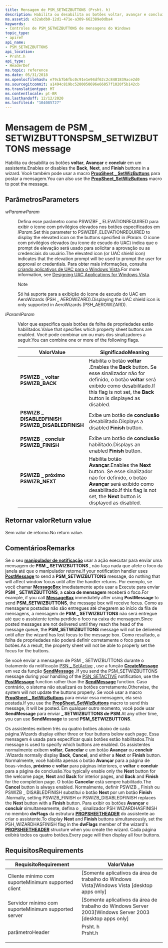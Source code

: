 ```yaml
---
title: Mensagem de PSM_SETWIZBUTTONS (Prsht. h)
description: Habilita ou desabilita os botões voltar, avançar e concluir em um assistente. Você também pode usar a \_ macro PropSheet SetWizButtons para postar a mensagem.
ms.assetid: e32abdb0-12d1-471e-a309-662389e0dba4
keywords:
- Controles de PSM_SETWIZBUTTONS de mensagens do Windows
topic_type:
- apiref
api_name:
- PSM_SETWIZBUTTONS
api_location:
- Prsht.h
api_type:
- HeaderDef
ms.topic: reference
ms.date: 05/31/2018
ms.openlocfilehash: e79cb7b6fbc0c91e1e94df62c2c8401839ace2d0
ms.sourcegitcommit: a1494c819bc5200050696e66057f1020f5b142cb
ms.translationtype: MT
ms.contentlocale: pt-BR
ms.lasthandoff: 12/12/2020
ms.locfileid: "104085727"
---
```

# <a name="psm_setwizbuttons-message"></a><span data-ttu-id="1c511-105">Mensagem de PSM \_ SETWIZBUTTONS</span><span class="sxs-lookup"><span data-stu-id="1c511-105">PSM\_SETWIZBUTTONS message</span></span>

<span data-ttu-id="1c511-106">Habilita ou desabilita os botões **voltar**, **Avançar** e **concluir** em um assistente.</span><span class="sxs-lookup"><span data-stu-id="1c511-106">Enables or disables the **Back**, **Next**, and **Finish** buttons in a wizard.</span></span> <span data-ttu-id="1c511-107">Você também pode usar a macro [**PropSheet \_ SetWizButtons**](/windows/desktop/api/Prsht/nf-prsht-propsheet_setwizbuttons) para postar a mensagem.</span><span class="sxs-lookup"><span data-stu-id="1c511-107">You can also use the [**PropSheet\_SetWizButtons**](/windows/desktop/api/Prsht/nf-prsht-propsheet_setwizbuttons) macro to post the message.</span></span>

## <a name="parameters"></a><span data-ttu-id="1c511-108">Parâmetros</span><span class="sxs-lookup"><span data-stu-id="1c511-108">Parameters</span></span>

<dl> <dt>

<span data-ttu-id="1c511-109">*wParam*</span><span class="sxs-lookup"><span data-stu-id="1c511-109">*wParam*</span></span> 
</dt> <dd>

<span data-ttu-id="1c511-110">Defina esse parâmetro como PSWIZBF \_ ELEVATIONREQUIRED para exibir o ícone com privilégios elevados nos botões especificados em *lParam*.</span><span class="sxs-lookup"><span data-stu-id="1c511-110">Set this parameter to PSWIZBF\_ELEVATIONREQUIRED to display the elevated icon on the buttons specified in *lParam*.</span></span> <span data-ttu-id="1c511-111">O ícone com privilégios elevados (ou ícone de escudo do UAC) indica que o prompt de elevação será usado para solicitar a aprovação ou as credenciais do usuário.</span><span class="sxs-lookup"><span data-stu-id="1c511-111">The elevated icon (or UAC shield icon) indicates that the elevation prompt will be used to prompt the user for approval or credentials.</span></span> <span data-ttu-id="1c511-112">Para obter mais informações, consulte [criando aplicativos de UAC para o Windows Vista]( /previous-versions/bb756973(v=msdn.10)).</span><span class="sxs-lookup"><span data-stu-id="1c511-112">For more information, see [Designing UAC Applications for Windows Vista]( /previous-versions/bb756973(v=msdn.10)).</span></span>

> [!Note]  
> <span data-ttu-id="1c511-113">Só há suporte para a exibição do ícone de escudo do UAC em AeroWizards (PSH \_ AEROWIZARD).</span><span class="sxs-lookup"><span data-stu-id="1c511-113">Displaying the UAC shield icon is only supported in AeroWizards (PSH\_AEROWIZARD).</span></span>

 

</dd> <dt>

<span data-ttu-id="1c511-114">*lParam*</span><span class="sxs-lookup"><span data-stu-id="1c511-114">*lParam*</span></span> 
</dt> <dd>

<span data-ttu-id="1c511-115">Valor que especifica quais botões de folha de propriedades estão habilitados.</span><span class="sxs-lookup"><span data-stu-id="1c511-115">Value that specifies which property sheet buttons are enabled.</span></span> <span data-ttu-id="1c511-116">Você pode combinar um ou mais dos sinalizadores a seguir.</span><span class="sxs-lookup"><span data-stu-id="1c511-116">You can combine one or more of the following flags.</span></span>



| <span data-ttu-id="1c511-117">Valor</span><span class="sxs-lookup"><span data-stu-id="1c511-117">Value</span></span>                                                                                                                                                                                 | <span data-ttu-id="1c511-118">Significado</span><span class="sxs-lookup"><span data-stu-id="1c511-118">Meaning</span></span>                                                                                                        |
|---------------------------------------------------------------------------------------------------------------------------------------------------------------------------------------|----------------------------------------------------------------------------------------------------------------|
| <span id="PSWIZB_BACK"></span><span id="pswizb_back"></span><dl> <span data-ttu-id="1c511-119"><dt>**PSWIZB \_ voltar**</dt></span><span class="sxs-lookup"><span data-stu-id="1c511-119"><dt>**PSWIZB\_BACK**</dt></span></span> </dl>                               | <span data-ttu-id="1c511-120">Habilita o botão **voltar** .</span><span class="sxs-lookup"><span data-stu-id="1c511-120">Enables the **Back** button.</span></span> <span data-ttu-id="1c511-121">Se esse sinalizador não for definido, o botão **voltar** será exibido como desabilitado.</span><span class="sxs-lookup"><span data-stu-id="1c511-121">If this flag is not set, the **Back** button is displayed as disabled.</span></span><br/> |
| <span id="PSWIZB_DISABLEDFINISH"></span><span id="pswizb_disabledfinish"></span><dl> <span data-ttu-id="1c511-122"><dt>**PSWIZB \_ DISABLEDFINISH**</dt></span><span class="sxs-lookup"><span data-stu-id="1c511-122"><dt>**PSWIZB\_DISABLEDFINISH**</dt></span></span> </dl> | <span data-ttu-id="1c511-123">Exibe um botão de **conclusão** desabilitado.</span><span class="sxs-lookup"><span data-stu-id="1c511-123">Displays a disabled **Finish** button.</span></span><br/>                                                              |
| <span id="PSWIZB_FINISH"></span><span id="pswizb_finish"></span><dl> <span data-ttu-id="1c511-124"><dt>**PSWIZB \_ concluir**</dt></span><span class="sxs-lookup"><span data-stu-id="1c511-124"><dt>**PSWIZB\_FINISH**</dt></span></span> </dl>                         | <span data-ttu-id="1c511-125">Exibe um botão de **conclusão** habilitado.</span><span class="sxs-lookup"><span data-stu-id="1c511-125">Displays an enabled **Finish** button.</span></span><br/>                                                              |
| <span id="PSWIZB_NEXT"></span><span id="pswizb_next"></span><dl> <span data-ttu-id="1c511-126"><dt>**PSWIZB \_ próximo**</dt></span><span class="sxs-lookup"><span data-stu-id="1c511-126"><dt>**PSWIZB\_NEXT**</dt></span></span> </dl>                               | <span data-ttu-id="1c511-127">Habilita botão **Avançar**.</span><span class="sxs-lookup"><span data-stu-id="1c511-127">Enables the **Next** button.</span></span> <span data-ttu-id="1c511-128">Se esse sinalizador não for definido, o botão **Avançar** será exibido como desabilitado.</span><span class="sxs-lookup"><span data-stu-id="1c511-128">If this flag is not set, the **Next** button is displayed as disabled.</span></span><br/> |



 

</dd> </dl>

## <a name="return-value"></a><span data-ttu-id="1c511-129">Retornar valor</span><span class="sxs-lookup"><span data-stu-id="1c511-129">Return value</span></span>

<span data-ttu-id="1c511-130">Sem valor de retorno.</span><span class="sxs-lookup"><span data-stu-id="1c511-130">No return value.</span></span>

## <a name="remarks"></a><span data-ttu-id="1c511-131">Comentários</span><span class="sxs-lookup"><span data-stu-id="1c511-131">Remarks</span></span>

<span data-ttu-id="1c511-132">Se o seu [**manipulador de notificação**](/windows/desktop/api/winuser/nf-winuser-postmessagea) usar a ação executar para enviar uma mensagem de **PSM \_ SETWIZBUTTONS** , não faça nada que afete o foco da janela até que o manipulador retorne.</span><span class="sxs-lookup"><span data-stu-id="1c511-132">If your notification handler uses [**PostMessage**](/windows/desktop/api/winuser/nf-winuser-postmessagea) to send a **PSM\_SETWIZBUTTONS** message, do nothing that will affect window focus until after the handler returns.</span></span> <span data-ttu-id="1c511-133">Por exemplo, se você chamar [**MessageBox**](/windows/desktop/api/winuser/nf-winuser-messagebox) imediatamente após usar a Execute para enviar **PSM \_ SETWIZBUTTONS**, a **caixa de mensagem** receberá o foco.</span><span class="sxs-lookup"><span data-stu-id="1c511-133">For example, if you call [**MessageBox**](/windows/desktop/api/winuser/nf-winuser-messagebox) immediately after using **PostMessage** to send **PSM\_SETWIZBUTTONS**, the message box will receive focus.</span></span> <span data-ttu-id="1c511-134">Como as mensagens postadas não são entregues até chegarem ao início da fila de mensagens, a mensagem de **PSM \_ SETWIZBUTTONS** não será entregue até que o assistente tenha perdido o foco na caixa de mensagem.</span><span class="sxs-lookup"><span data-stu-id="1c511-134">Since posted messages are not delivered until they reach the head of the message queue, the **PSM\_SETWIZBUTTONS** message will not be delivered until after the wizard has lost focus to the message box.</span></span> <span data-ttu-id="1c511-135">Como resultado, a folha de propriedades não poderá definir corretamente o foco para os botões.</span><span class="sxs-lookup"><span data-stu-id="1c511-135">As a result, the property sheet will not be able to properly set the focus for the buttons.</span></span>

<span data-ttu-id="1c511-136">Se você enviar a mensagem de PSM \_ SETWIZBUTTONS durante o tratamento da notificação [PSN \_ SetActive](psn-setactive.md) , use a função [**CreateMessage**](/windows/desktop/api/winuser/nf-winuser-postmessagea) em vez da função [**SendMessage**](/windows/desktop/api/winuser/nf-winuser-sendmessage) .</span><span class="sxs-lookup"><span data-stu-id="1c511-136">If you send the PSM\_SETWIZBUTTONS message during your handling of the [PSN\_SETACTIVE](psn-setactive.md) notification, use the [**PostMessage**](/windows/desktop/api/winuser/nf-winuser-postmessagea) function rather than the [**SendMessage**](/windows/desktop/api/winuser/nf-winuser-sendmessage) function.</span></span> <span data-ttu-id="1c511-137">Caso contrário, o sistema não atualizará os botões corretamente.</span><span class="sxs-lookup"><span data-stu-id="1c511-137">Otherwise, the system will not update the buttons properly.</span></span> <span data-ttu-id="1c511-138">Se você usar a macro [**PropSheet \_ SetWizButtons**](/windows/desktop/api/Prsht/nf-prsht-propsheet_setwizbuttons) para enviar essa mensagem, ela será postada.</span><span class="sxs-lookup"><span data-stu-id="1c511-138">If you use the [**PropSheet\_SetWizButtons**](/windows/desktop/api/Prsht/nf-prsht-propsheet_setwizbuttons) macro to send this message, it will be posted.</span></span> <span data-ttu-id="1c511-139">Em qualquer outro momento, você pode usar **SendMessage** para enviar **\_ SETWIZBUTTONS de PSM**.</span><span class="sxs-lookup"><span data-stu-id="1c511-139">At any other time, you can use **SendMessage** to send **PSM\_SETWIZBUTTONS**.</span></span>

<span data-ttu-id="1c511-140">Os assistentes exibem três ou quatro botões abaixo de cada página.</span><span class="sxs-lookup"><span data-stu-id="1c511-140">Wizards display either three or four buttons below each page.</span></span> <span data-ttu-id="1c511-141">Essa mensagem é usada para especificar quais botões estão habilitados.</span><span class="sxs-lookup"><span data-stu-id="1c511-141">This message is used to specify which buttons are enabled.</span></span> <span data-ttu-id="1c511-142">Os assistentes normalmente exibem **voltar**, **Cancelar** e um botão **Avançar** ou **concluir** .</span><span class="sxs-lookup"><span data-stu-id="1c511-142">Wizards normally display **Back**, **Cancel**, and either a **Next** or **Finish** button.</span></span> <span data-ttu-id="1c511-143">Normalmente, você habilita apenas o botão **Avançar** para a página de boas-vindas, **próximo** e **voltar** para páginas interiores, e **voltar** e **concluir** para a página de conclusão.</span><span class="sxs-lookup"><span data-stu-id="1c511-143">You typically enable only the **Next** button for the welcome page, **Next** and **Back** for interior pages, and **Back** and **Finish** for the completion page.</span></span> <span data-ttu-id="1c511-144">O botão **Cancelar** está sempre habilitado.</span><span class="sxs-lookup"><span data-stu-id="1c511-144">The **Cancel** button is always enabled.</span></span> <span data-ttu-id="1c511-145">Normalmente, definir PSWIZB \_ Finish ou PSWIZB \_ DISABLEDFINISH substitui o botão **Next** por um botão **Finish** .</span><span class="sxs-lookup"><span data-stu-id="1c511-145">Normally, setting PSWIZB\_FINISH or PSWIZB\_DISABLEDFINISH replaces the **Next** button with a **Finish** button.</span></span> <span data-ttu-id="1c511-146">Para exibir os botões **Avançar** e **concluir** simultaneamente, defina o \_ sinalizador PSH WIZARDHASFINISH no membro **dwFlags** da estrutura [**PROPSHEETHEADER**](/windows/desktop/api/Prsht/ns-prsht-propsheetheadera_v2) do assistente ao criar o assistente.</span><span class="sxs-lookup"><span data-stu-id="1c511-146">To display **Next** and **Finish** buttons simultaneously, set the PSH\_WIZARDHASFINISH flag in the **dwFlags** member of the wizard's [**PROPSHEETHEADER**](/windows/desktop/api/Prsht/ns-prsht-propsheetheadera_v2) structure when you create the wizard.</span></span> <span data-ttu-id="1c511-147">Cada página exibirá todos os quatro botões.</span><span class="sxs-lookup"><span data-stu-id="1c511-147">Every page will then display all four buttons.</span></span>

## <a name="requirements"></a><span data-ttu-id="1c511-148">Requisitos</span><span class="sxs-lookup"><span data-stu-id="1c511-148">Requirements</span></span>



| <span data-ttu-id="1c511-149">Requisito</span><span class="sxs-lookup"><span data-stu-id="1c511-149">Requirement</span></span> | <span data-ttu-id="1c511-150">Valor</span><span class="sxs-lookup"><span data-stu-id="1c511-150">Value</span></span> |
|-------------------------------------|------------------------------------------------------------------------------------|
| <span data-ttu-id="1c511-151">Cliente mínimo com suporte</span><span class="sxs-lookup"><span data-stu-id="1c511-151">Minimum supported client</span></span><br/> | <span data-ttu-id="1c511-152">\[Somente aplicativos da área de trabalho do Windows Vista\]</span><span class="sxs-lookup"><span data-stu-id="1c511-152">Windows Vista \[desktop apps only\]</span></span><br/>                                     |
| <span data-ttu-id="1c511-153">Servidor mínimo com suporte</span><span class="sxs-lookup"><span data-stu-id="1c511-153">Minimum supported server</span></span><br/> | <span data-ttu-id="1c511-154">\[Somente aplicativos da área de trabalho do Windows Server 2003\]</span><span class="sxs-lookup"><span data-stu-id="1c511-154">Windows Server 2003 \[desktop apps only\]</span></span><br/>                               |
| <span data-ttu-id="1c511-155">parâmetro</span><span class="sxs-lookup"><span data-stu-id="1c511-155">Header</span></span><br/>                   | <dl> <span data-ttu-id="1c511-156"><dt>Prsht. h</dt></span><span class="sxs-lookup"><span data-stu-id="1c511-156"><dt>Prsht.h</dt></span></span> </dl> |



 

